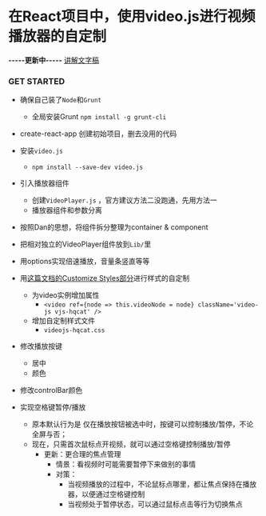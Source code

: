 # 在React项目中，使用video.js进行视频播放器的自定制

**-----更新中-----**
[讲解文字稿](https://github.com/BeijiYang/VideoJsCustomization/blob/master/IntroMarkDown/%E6%96%87%E5%AD%97%E7%A8%BF.md)

### GET STARTED

* 确保自己装了`Node`和`Grunt`
  * 全局安装Grunt `npm install -g grunt-cli`

* create-react-app 创建初始项目，删去没用的代码

* 安装`video.js`
  * `npm install --save-dev video.js`

* 引入播放器组件
  * 创建`VideoPlayer.js` ，官方建议方法二没跑通，先用方法一
  * 播放器组件和参数分离

* 按照Dan的思想，将组件拆分整理为container & component

* 把相对独立的VideoPlayer组件放到`Lib/`里

* 用options实现倍速播放，音量条竖直等等

* 用[这篇文档的Customize Styles部分](http://docs.videojs.com/tutorial-skins.html)进行样式的自定制
  * 为video实例增加属性
    * `<video ref={node => this.videoNode = node} className='video-js vjs-hqcat' />`
  * 增加自定制样式文件
    *  `videojs-hqcat.css`

* 修改播放按键
  * 居中
  * 颜色

* 修改controlBar颜色

* 实现空格键暂停/播放
  * 原本默认行为是 仅在播放按钮被选中时，按键可以控制播放/暂停，不论全屏与否；
  * 现在，只需首次鼠标点开视频，就可以通过空格键控制播放/暂停
    * 更新：更合理的焦点管理
      * 情景：看视频时可能需要暂停下来做别的事情
      * 对策：
        * 当视频播放的过程中，不论鼠标点哪里，都让焦点保持在播放器，以便通过空格键控制
        * 当视频处于暂停状态，可以通过鼠标点击等行为切换焦点
